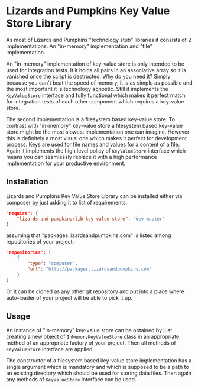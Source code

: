 # Lizards and Pumpkins Key Value Store Library

As most of Lizards and Pumpkins "technology stub" libraries it consists of 2 implementations. An "in-memory"
implementation and "file" implementation.

An "in-memory" implementation of key-value store is only intended to be used for integration tests. It it holds all
pairs in an associative array so it is vanished once the script is destructed. Why do you need it? Simply because you
can't beat the speed of memory, it is as simple as possible and the most important it is technology agnostic. Still it
implements the `KeyValueStore` interface and fully functional which makes it perfect match for integration tests of
each other component which requires a key-value store.

The second implementation is a filesystem based key-value store. To contrast with "in-memory" key-value store a
filesystem based key-value store might be the most slowest implementation one can imagine. However this is definitely a
most visual one which makes it perfect for development process. Keys are used for file names and values for a content
of a file. Again it implements the high level policy of `KeyValueStore` interface which means you can seamlessly
replace it with a high performance implementation for your productive environment.

## Installation

Lizards and Pumpkins Key Value Store Library can be installed either via composer by just adding it to list of
requirements:

```json
"require": {
    "lizards-and-pumpkins/lib-key-value-store": "dev-master"
}
```

assuming that "packages.lizardsandpumpkins.com" is listed among repositories of your project:

```json
"repositories": [
    {
        "type": "composer",
        "url": "http://packages.lizardsandpumpkins.com"
    }
]
```

Or it can be cloned as any other git repository and put into a place where auto-loader of your project will be able to
pick it up.

## Usage

An instance of "in-memory" key-value store can be obtained by just creating a new object of `InMemoryKeyValueStore`
class in an appropriate method of an appropriate factory of your project. Then all methods of `KeyValueStore`
interface are applied.

The constructor of a filesystem based key-value store implementation has a single argument which is mandatory and
which is supposed to be a path to an existing directory which should be used for storing data files. Then again any
methods of `KeyValueStore` interface can be used.
